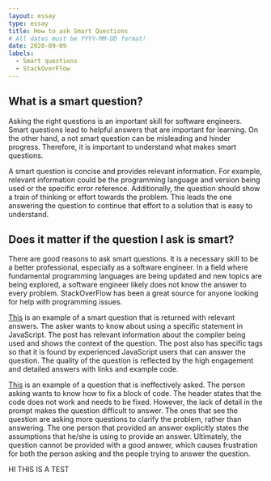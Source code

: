```yaml
---
layout: essay
type: essay
title: How to ask Smart Questions
# All dates must be YYYY-MM-DD format!
date: 2020-09-09
labels:
  - Smart questions
  - StackOverFlow
---
```


## What is a smart question?

Asking the right questions is an important skill for software engineers. Smart questions lead to helpful answers that are important for learning. On the other hand, a not smart question can be misleading and hinder progress. Therefore, it is important to understand what makes smart questions. 

A smart question is concise and provides relevant information. For example, relevant information could be the programming language and version being used or the specific error reference. Additionally, the question should show a train of thinking or effort towards the problem. This leads the one answering the question to continue that effort to a solution that is easy to understand.

## Does it matter if the question I ask is smart?

There are good reasons to ask smart questions. It is a necessary skill to be a better professional, especially as a software engineer. In a field where fundamental programming languages are being updated and new topics are being explored, a software engineer likely does not know the answer to every problem. StackOverFlow has been a great source for anyone looking for help with programming issues.

[This](https://stackoverflow.com/questions/1335851/what-does-use-strict-do-in-javascript-and-what-is-the-reasoning-behind-it) is an example of a smart question that is returned with relevant answers. The asker wants to know about using a specific statement in JavaScript. The post has relevant information about the compiler being used and shows the context of the question. The post also has specific tags so that it is found by experienced JavaScript users that can answer the question. The quality of the question is reflected by the high engagement and detailed answers with links and example code.


[This](https://stackoverflow.com/questions/61858019/my-code-is-supposed-to-reject-inputs-that-do-not-contain-all-letters-of-the-alph)
 is an example of a question that is ineffectively asked. The person asking wants to know how to fix a block of code. The header states that the code does not work and needs to be fixed. However, the lack of detail in the prompt makes the question difficult to answer. The ones that see the question are asking more questions to clarify the problem, rather than answering. The one person that provided an answer explicitly states the assumptions that he/she is using to provide an answer. Ultimately, the question cannot be provided with a good answer, which causes frustration for both the person asking and the people trying to answer the question.


HI THIS IS A TEST